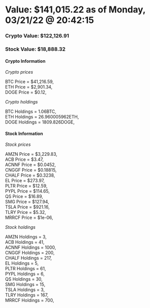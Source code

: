# Value: $141,015.22 as of Monday, 03/21/22 @ 20:42:15 

### Crypto Value: $122,126.91

### Stock Value: $18,888.32

#### Crypto Information 
*Crypto prices* 

BTC Price = $41,216.59,  
ETH Price = $2,901.34,  
DOGE Price = $0.12,  


*Crypto holdings* 

BTC Holdings = 1.06BTC,  
ETH Holdings = 26.960005962ETH,  
DOGE Holdings = 1809.826DOGE,  


#### Stock Information 

*Stock prices* 

AMZN Price = $3,229.83,  
ACB Price = $3.47,  
ACNNF Price = $0.0452,  
CNGGF Price = $0.18815,  
CHALF Price = $0.3238,  
EL Price = $273.97,  
PLTR Price = $12.59,  
PYPL Price = $114.65,  
QS Price = $16.89,  
SMG Price = $127.94,  
TSLA Price = $921.16,  
TLRY Price = $5.32,  
MRRCF Price = $1e-06,  


*Stock holdings* 

AMZN Holdings = 3,  
ACB Holdings = 41,  
ACNNF Holdings = 1000,  
CNGGF Holdings = 200,  
CHALF Holdings = 217,  
EL Holdings = 5,  
PLTR Holdings = 61,  
PYPL Holdings = 6,  
QS Holdings = 30,  
SMG Holdings = 15,  
TSLA Holdings = 3,  
TLRY Holdings = 167,  
MRRCF Holdings = 700,  


